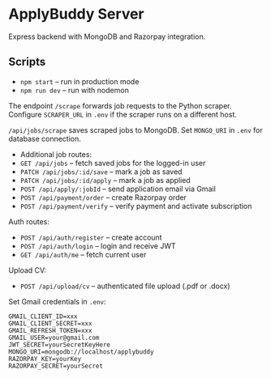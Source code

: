 # ApplyBuddy Server

Express backend with MongoDB and Razorpay integration.

## Scripts
- `npm start` – run in production mode
- `npm run dev` – run with nodemon

The endpoint `/scrape` forwards job requests to the Python scraper. Configure `SCRAPER_URL` in `.env` if the scraper runs on a different host.

`/api/jobs/scrape` saves scraped jobs to MongoDB. Set `MONGO_URI` in `.env` for database connection.

- Additional job routes:
- `GET /api/jobs` – fetch saved jobs for the logged-in user
- `PATCH /api/jobs/:id/save` – mark a job as saved
- `PATCH /api/jobs/:id/apply` – mark a job as applied
- `POST /api/apply/:jobId` – send application email via Gmail
- `POST /api/payment/order` – create Razorpay order
- `POST /api/payment/verify` – verify payment and activate subscription

Auth routes:
- `POST /api/auth/register` – create account
- `POST /api/auth/login` – login and receive JWT
- `GET /api/auth/me` – fetch current user

Upload CV:
- `POST /api/upload/cv` – authenticated file upload (.pdf or .docx)

Set Gmail credentials in `.env`:
```
GMAIL_CLIENT_ID=xxx
GMAIL_CLIENT_SECRET=xxx
GMAIL_REFRESH_TOKEN=xxx
GMAIL_USER=your@gmail.com
JWT_SECRET=yourSecretKeyHere
MONGO_URI=mongodb://localhost/applybuddy
RAZORPAY_KEY=yourKey
RAZORPAY_SECRET=yourSecret
```
